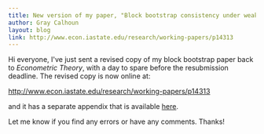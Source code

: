 ```yaml
---
title: New version of my paper, "Block bootstrap consistency under weak assumptions"
author: Gray Calhoun
layout: blog
link: http://www.econ.iastate.edu/research/working-papers/p14313
---
```


Hi everyone, I've just sent a revised copy of my block bootstrap paper
back to *Econometric Theory*, with a day to spare before the
resubmission deadline. The revised copy is now online at:

<http://www.econ.iastate.edu/research/working-papers/p14313>

and it has a separate appendix that is available
[here](dl/calhoun-bootstrap-appendix.pdf).

Let me know if you find any errors or have any comments. Thanks!
